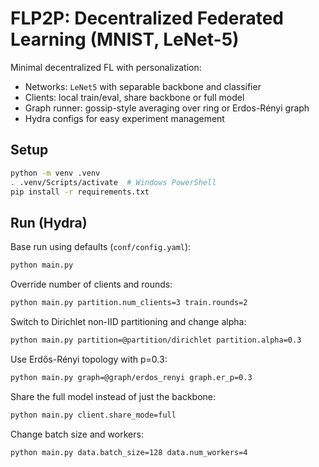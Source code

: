 # FLP2P: Decentralized Federated Learning (MNIST, LeNet-5)

Minimal decentralized FL with personalization:
- Networks: `LeNet5` with separable backbone and classifier
- Clients: local train/eval, share backbone or full model
- Graph runner: gossip-style averaging over ring or Erdos-Rényi graph
- Hydra configs for easy experiment management

## Setup

```bash
python -m venv .venv
. .venv/Scripts/activate  # Windows PowerShell
pip install -r requirements.txt
```

## Run (Hydra)

Base run using defaults (`conf/config.yaml`):

```bash
python main.py
```

Override number of clients and rounds:

```bash
python main.py partition.num_clients=3 train.rounds=2
```

Switch to Dirichlet non-IID partitioning and change alpha:

```bash
python main.py partition=@partition/dirichlet partition.alpha=0.3
```

Use Erdős-Rényi topology with p=0.3:

```bash
python main.py graph=@graph/erdos_renyi graph.er_p=0.3
```

Share the full model instead of just the backbone:

```bash
python main.py client.share_mode=full
```

Change batch size and workers:

```bash
python main.py data.batch_size=128 data.num_workers=4
```
